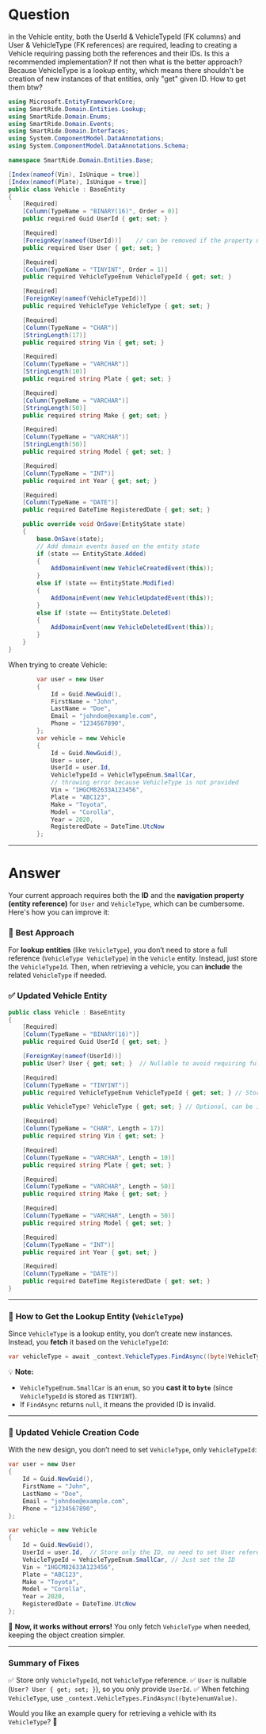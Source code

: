 # Question

in the Vehicle entity, both the UserId & VehicleTypeId (FK columns) and User & VehicleType (FK references) are required, leading to creating a Vehicle requiring passing both the references and their IDs. Is this a recommended implementation? If not then what is the better approach? Because VehicleType is a lookup entity, which means there shouldn't be creation of new instances of that entities, only "get" given ID. How to get them btw?

```cs
using Microsoft.EntityFrameworkCore;
using SmartRide.Domain.Entities.Lookup;
using SmartRide.Domain.Enums;
using SmartRide.Domain.Events;
using SmartRide.Domain.Interfaces;
using System.ComponentModel.DataAnnotations;
using System.ComponentModel.DataAnnotations.Schema;

namespace SmartRide.Domain.Entities.Base;

[Index(nameof(Vin), IsUnique = true)]
[Index(nameof(Plate), IsUnique = true)]
public class Vehicle : BaseEntity
{
    [Required]
    [Column(TypeName = "BINARY(16)", Order = 0)]
    public required Guid UserId { get; set; }

    [Required]
    [ForeignKey(nameof(UserId))]    // can be removed if the property name is UserId
    public required User User { get; set; }

    [Required]
    [Column(TypeName = "TINYINT", Order = 1)]
    public required VehicleTypeEnum VehicleTypeId { get; set; }

    [Required]
    [ForeignKey(nameof(VehicleTypeId))]
    public required VehicleType VehicleType { get; set; }

    [Required]
    [Column(TypeName = "CHAR")]
    [StringLength(17)]
    public required string Vin { get; set; }

    [Required]
    [Column(TypeName = "VARCHAR")]
    [StringLength(10)]
    public required string Plate { get; set; }

    [Required]
    [Column(TypeName = "VARCHAR")]
    [StringLength(50)]
    public required string Make { get; set; }

    [Required]
    [Column(TypeName = "VARCHAR")]
    [StringLength(50)]
    public required string Model { get; set; }

    [Required]
    [Column(TypeName = "INT")]
    public required int Year { get; set; }

    [Required]
    [Column(TypeName = "DATE")]
    public required DateTime RegisteredDate { get; set; }

    public override void OnSave(EntityState state)
    {
        base.OnSave(state);
        // Add domain events based on the entity state
        if (state == EntityState.Added)
        {
            AddDomainEvent(new VehicleCreatedEvent(this));
        }
        else if (state == EntityState.Modified)
        {
            AddDomainEvent(new VehicleUpdatedEvent(this));
        }
        else if (state == EntityState.Deleted)
        {
            AddDomainEvent(new VehicleDeletedEvent(this));
        }
    }
}
```

When trying to create Vehicle:

```cs
        var user = new User
        {
            Id = Guid.NewGuid(),
            FirstName = "John",
            LastName = "Doe",
            Email = "johndoe@example.com",
            Phone = "1234567890",
        };
        var vehicle = new Vehicle
        {
            Id = Guid.NewGuid(),
            User = user,
            UserId = user.Id,
            VehicleTypeId = VehicleTypeEnum.SmallCar,
            // throwing error because VehicleType is not provided
            Vin = "1HGCM82633A123456",
            Plate = "ABC123",
            Make = "Toyota",
            Model = "Corolla",
            Year = 2020,
            RegisteredDate = DateTime.UtcNow
        };
```

---

# Answer

Your current approach requires both the **ID** and the **navigation property (entity reference)** for `User` and `VehicleType`, which can be cumbersome. Here's how you can improve it:

### 🔹 **Best Approach**

For **lookup entities** (like `VehicleType`), you don’t need to store a full reference (`VehicleType VehicleType`) in the `Vehicle` entity. Instead, just store the `VehicleTypeId`. Then, when retrieving a vehicle, you can **include** the related `VehicleType` if needed.

### ✅ **Updated Vehicle Entity**

```csharp
public class Vehicle : BaseEntity
{
    [Required]
    [Column(TypeName = "BINARY(16)")]
    public required Guid UserId { get; set; }

    [ForeignKey(nameof(UserId))]
    public User? User { get; set; }  // Nullable to avoid requiring full User object at creation

    [Required]
    [Column(TypeName = "TINYINT")]
    public required VehicleTypeEnum VehicleTypeId { get; set; } // Store ID only

    public VehicleType? VehicleType { get; set; } // Optional, can be included when needed

    [Required]
    [Column(TypeName = "CHAR", Length = 17)]
    public required string Vin { get; set; }

    [Required]
    [Column(TypeName = "VARCHAR", Length = 10)]
    public required string Plate { get; set; }

    [Required]
    [Column(TypeName = "VARCHAR", Length = 50)]
    public required string Make { get; set; }

    [Required]
    [Column(TypeName = "VARCHAR", Length = 50)]
    public required string Model { get; set; }

    [Required]
    [Column(TypeName = "INT")]
    public required int Year { get; set; }

    [Required]
    [Column(TypeName = "DATE")]
    public required DateTime RegisteredDate { get; set; }
}
```

---

### 🔹 **How to Get the Lookup Entity (`VehicleType`)**

Since `VehicleType` is a lookup entity, you don’t create new instances. Instead, you **fetch** it based on the `VehicleTypeId`:

```csharp
var vehicleType = await _context.VehicleTypes.FindAsync((byte)VehicleTypeEnum.SmallCar);
```

💡 **Note:**

- `VehicleTypeEnum.SmallCar` is an `enum`, so you **cast it to `byte`** (since `VehicleTypeId` is stored as `TINYINT`).
- If `FindAsync` returns `null`, it means the provided ID is invalid.

---

### 🔹 **Updated Vehicle Creation Code**

With the new design, you don’t need to set `VehicleType`, only `VehicleTypeId`:

```csharp
var user = new User
{
    Id = Guid.NewGuid(),
    FirstName = "John",
    LastName = "Doe",
    Email = "johndoe@example.com",
    Phone = "1234567890",
};

var vehicle = new Vehicle
{
    Id = Guid.NewGuid(),
    UserId = user.Id,  // Store only the ID, no need to set User reference
    VehicleTypeId = VehicleTypeEnum.SmallCar, // Just set the ID
    Vin = "1HGCM82633A123456",
    Plate = "ABC123",
    Make = "Toyota",
    Model = "Corolla",
    Year = 2020,
    RegisteredDate = DateTime.UtcNow
};
```

🚀 **Now, it works without errors!** You only fetch `VehicleType` when needed, keeping the object creation simpler.

---

### **Summary of Fixes**

✅ Store only `VehicleTypeId`, not `VehicleType` reference.
✅ `User` is nullable (`User? User { get; set; }`), so you only provide `UserId`.
✅ When fetching `VehicleType`, use `_context.VehicleTypes.FindAsync((byte)enumValue)`.

Would you like an example query for retrieving a vehicle with its `VehicleType`? 🚗
